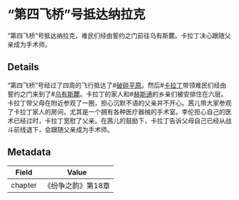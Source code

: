 # “第四飞桥”号抵达纳拉克
“第四飞桥”号抵达纳拉克，难民们经由誓约之门前往乌有斯麓。卡拉丁决心跟随父亲成为手术师。

## Details
“第四飞桥”号经过了四周的飞行抵达了#[破碎平原](locations/shattered-plains)。然后#[卡拉丁](characters/kaladin)带领难民们经由誓约之门来到了#[乌有斯麓](locations/urithiru)。卡拉丁的家人和#[赫斯通](locations/hearthstone)的乡亲们被安排住在六层。卡拉丁带父母在附近参观了一圈，担心沉默不语的父亲并不开心。茜儿带大家参观了卡拉丁家人的房间，尤其是一个拥有各种医疗器械的手术室。李伦担心自己的医术已经过时，卡拉丁宽慰了父亲。在茜儿的鼓励下，卡拉丁告诉父母自己已经从战斗前线退下，会跟随父亲成为手术师。

## Metadata
| Field | Value |
| ----- | ----- |
| chapter | 《纷争之韵》第18章 |
